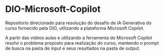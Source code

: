 # DIO-Microsoft-Copilot
Repositorio direcionado para resolução do desafio de IA Generativa do curso fornecido pela DIO, utilizando a plataforma Microsoft Copilot.

A partir das videos aulas e utilizando a ferramenta do Microsoft Copilot resolvi o problema proposto para realização do curso, mantendo o prompt de busca na pasta de input e seus resultados na pasta de output.

